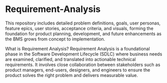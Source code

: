 # Requirement-Analysis
This repository includes detailed problem definitions, goals, user personas, feature epics, user stories, acceptance criteria, and visuals, forming the foundation for product planning, development, and future enhancements as the BMS grows from concept to implementation.

What is Requirement Analysis?
Requirement Analysis is a foundational phase in the Software Development Lifecycle (SDLC) where business needs are examined, clarified, and translated into actionable technical requirements. It involves close collaboration between stakeholders such as product managers, end-users, designers, and engineers to ensure the product solves the right problem and delivers measurable value.
